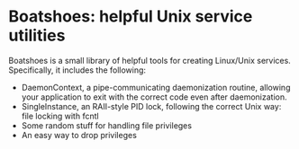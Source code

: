 # Boatshoes: helpful Unix service utilities

Boatshoes is a small library of helpful tools for creating Linux/Unix services.
Specifically, it includes the following:
* DaemonContext, a pipe-communicating daemonization routine, allowing your
application to exit with the correct code even after daemonization.
* SingleInstance, an RAII-style PID lock, following the correct Unix way: file
locking with fcntl
* Some random stuff for handling file privileges
* An easy way to drop privileges
